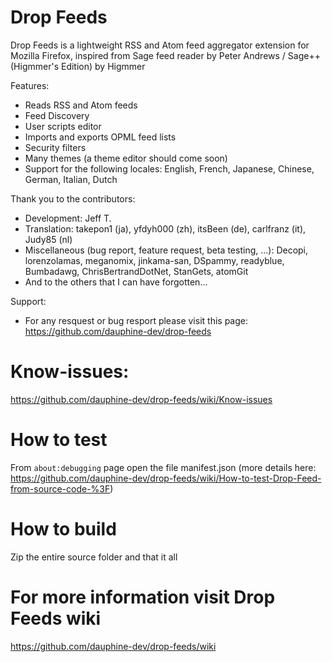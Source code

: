 # Drop Feeds
Drop Feeds is a lightweight RSS and Atom feed aggregator extension for Mozilla Firefox, inspired from Sage feed reader by Peter Andrews / Sage++ (Higmmer's Edition) by Higmmer

Features:
- Reads RSS and Atom feeds
- Feed Discovery
- User scripts editor
- Imports and exports OPML feed lists
- Security filters
- Many themes (a theme editor should come soon)
- Support for the following locales: English, French, Japanese, Chinese, German, Italian, Dutch

Thank you to the contributors:
- Development: Jeff T.
- Translation: takepon1 (ja), yfdyh000 (zh), itsBeen (de), carlfranz (it), Judy85 (nl)
- Miscellaneous (bug report, feature request, beta testing, ...): Decopi, lorenzolamas, meganomix, jinkama-san, DSpammy, readyblue, Bumbadawg, ChrisBertrandDotNet, StanGets, atomGit
- And to the others that I can have forgotten...

Support:
- For any resquest or bug resport please visit this page:
    https://github.com/dauphine-dev/drop-feeds

# Know-issues:
https://github.com/dauphine-dev/drop-feeds/wiki/Know-issues

# How to test
From `about:debugging` page open the file manifest.json (more details here: https://github.com/dauphine-dev/drop-feeds/wiki/How-to-test-Drop-Feed-from-source-code-%3F)

# How to build
Zip the entire source folder and that it all

# For more information visit Drop Feeds wiki
https://github.com/dauphine-dev/drop-feeds/wiki
